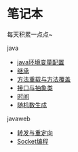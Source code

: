 <h1>笔记本</h1>
<p>每天积累一点点~</p>
<p>
<div>java</div>
<ul>
<li><a href="https://nlyfish.github.io/notebook/java/java环境变量配置.txt" target="_blank">java环境变量配置</a></li>
<li><a href="https://nlyfish.github.io/notebook/java/继承.txt" target="_blank">继承</a></li>
<li><a href="https://nlyfish.github.io/notebook/java/方法重载与方法覆盖.txt" target="_blank">方法重载与方法覆盖</a></li>
<li><a href="https://nlyfish.github.io/notebook/java/接口与抽象类.txt" target="_blank">接口与抽象类</a></li>
<li><a href="https://nlyfish.github.io/notebook/java/时间.txt" target="_blank">时间</a></li>
<li><a href="https://nlyfish.github.io/notebook/java/随机数生成.txt" target="_blank">随机数生成</a></li>

</ul>
</p>
<p>
<div>javaweb</div>
<ul>
<li><a href="https://nlyfish.github.io/notebook/javaweb/转发与重定向.txt" target="_blank">转发与重定向</a></li>
<li><a href="https://nlyfish.github.io/notebook/javaweb/Socket编程.txt" target="_blank">Socket编程</a></li>
</ul>
</p>
